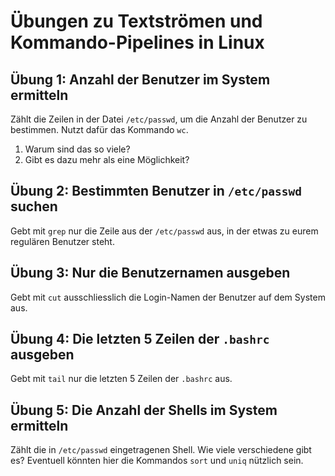 # Übungen zu Textströmen und Kommando-Pipelines in Linux

## Übung 1: Anzahl der Benutzer im System ermitteln
Zählt die Zeilen in der Datei `/etc/passwd`, um die Anzahl der Benutzer zu bestimmen. Nutzt dafür das Kommando `wc`.

1. Warum sind das so viele?
2. Gibt es dazu mehr als eine Möglichkeit?

## Übung 2: Bestimmten Benutzer in `/etc/passwd` suchen
Gebt mit `grep` nur die Zeile aus der `/etc/passwd` aus, in der etwas zu eurem regulären Benutzer steht.

## Übung 3: Nur die Benutzernamen ausgeben
Gebt mit `cut` ausschliesslich die Login-Namen der Benutzer auf dem System aus.

## Übung 4: Die letzten 5 Zeilen der `.bashrc` ausgeben
Gebt mit `tail` nur die letzten 5 Zeilen der `.bashrc` aus.

## Übung 5: Die Anzahl der Shells im System ermitteln
Zählt die in `/etc/passwd` eingetragenen Shell. Wie viele verschiedene gibt es? Eventuell könnten hier die Kommandos `sort` und `uniq` nützlich sein.

